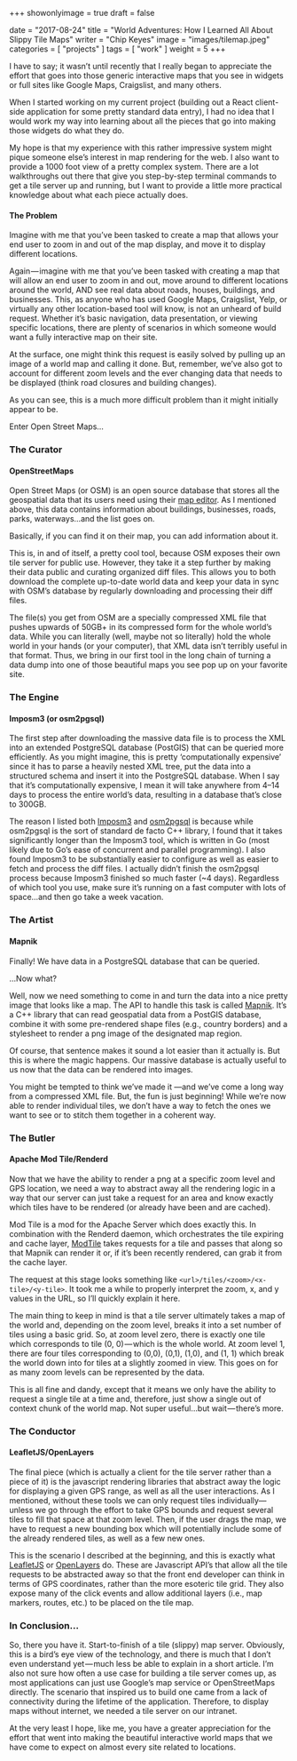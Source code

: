 +++
showonlyimage = true
draft = false

date = "2017-08-24"
title = "World Adventures: How I Learned All About Slippy Tile Maps"
writer = "Chip Keyes"
image = "images/tilemap.jpeg"
categories = [ "projects" ]
tags = [ "work" ]
weight = 5
+++

I have to say; it wasn’t until recently that I really began to appreciate the effort that goes into those generic interactive maps that you see in widgets or full sites like Google Maps, Craigslist, and many others.

When I started working on my current project (building out a React client-side application for some pretty standard data entry), I had no idea that I would work my way into learning about all the pieces that go into making those widgets do what they do.

My hope is that my experience with this rather impressive system might pique someone else’s interest in map rendering for the web. I also want to provide a 1000 foot view of a pretty complex system. There are a lot walkthroughs out there that give you step-by-step terminal commands to get a tile server up and running, but I want to provide a little more practical knowledge about what each piece actually does.

#### The Problem

Imagine with me that you’ve been tasked to create a map that allows your end user to zoom in and out of the map display, and move it to display different locations.

Again — imagine with me that you’ve been tasked with creating a map that will allow an end user to zoom in and out, move around to different locations around the world, AND see real data about roads, houses, buildings, and businesses. This, as anyone who has used Google Maps, Craigslist, Yelp, or virtually any other location-based tool will know, is not an unheard of build request. Whether it’s basic navigation, data presentation, or viewing specific locations, there are plenty of scenarios in which someone would want a fully interactive map on their site.

At the surface, one might think this request is easily solved by pulling up an image of a world map and calling it done. But, remember, we’ve also got to account for different zoom levels and the ever changing data that needs to be displayed (think road closures and building changes).

As you can see, this is a much more difficult problem than it might initially appear to be.

Enter Open Street Maps…

### The Curator

#### OpenStreetMaps

Open Street Maps (or OSM) is an open source database that stores all the geospatial data that its users need using their [map editor](https://www.openstreetmap.org/). As I mentioned above, this data contains information about buildings, businesses, roads, parks, waterways…and the list goes on.

Basically, if you can find it on their map, you can add information about it.

This is, in and of itself, a pretty cool tool, because OSM exposes their own tile server for public use. However, they take it a step further by making their data public and curating organized diff files. This allows you to both download the complete up-to-date world data and keep your data in sync with OSM’s database by regularly downloading and processing their diff files.

The file(s) you get from OSM are a specially compressed XML file that pushes upwards of 50GB+ in its compressed form for the whole world’s data. While you can literally (well, maybe not so literally) hold the whole world in your hands (or your computer), that XML data isn’t terribly useful in that format. Thus, we bring in our first tool in the long chain of turning a data dump into one of those beautiful maps you see pop up on your favorite site.

### The Engine

#### Imposm3 (or osm2pgsql)

The first step after downloading the massive data file is to process the XML into an extended PostgreSQL database (PostGIS) that can be queried more efficiently. As you might imagine, this is pretty ‘computationally expensive’ since it has to parse a heavily nested XML tree, put the data into a structured schema and insert it into the PostgreSQL database. When I say that it’s computationally expensive, I mean it will take anywhere from 4–14 days to process the entire world’s data, resulting in a database that’s close to 300GB.

The reason I listed both [Imposm3](https://github.com/omniscale/imposm3) and [osm2pgsql](https://github.com/openstreetmap/osm2pgsql) is because while osm2pgsql is the sort of standard de facto C++ library, I found that it takes significantly longer than the Imposm3 tool, which is written in Go (most likely due to Go’s ease of concurrent and parallel programming). I also found Imposm3 to be substantially easier to configure as well as easier to fetch and process the diff files. I actually didn’t finish the osm2pgsql process because Imposm3 finished so much faster (~4 days). Regardless of which tool you use, make sure it’s running on a fast computer with lots of space…and then go take a week vacation.

### The Artist

#### Mapnik

Finally! We have data in a PostgreSQL database that can be queried.

…Now what?

Well, now we need something to come in and turn the data into a nice pretty image that looks like a map. The API to handle this task is called [Mapnik](https://github.com/mapnik/mapnik). It’s a C++ library that can read geospatial data from a PostGIS database, combine it with some pre-rendered shape files (e.g., country borders) and a stylesheet to render a png image of the designated map region.

Of course, that sentence makes it sound a lot easier than it actually is. But this is where the magic happens. Our massive database is actually useful to us now that the data can be rendered into images.

You might be tempted to think we’ve made it —and we’ve come a long way from a compressed XML file. But, the fun is just beginning! While we’re now able to render individual tiles, we don’t have a way to fetch the ones we want to see or to stitch them together in a coherent way.

### The Butler

#### Apache Mod Tile/Renderd

Now that we have the ability to render a png at a specific zoom level and GPS location, we need a way to abstract away all the rendering logic in a way that our server can just take a request for an area and know exactly which tiles have to be rendered (or already have been and are cached).

Mod Tile is a mod for the Apache Server which does exactly this. In combination with the Renderd daemon, which orchestrates the tile expiring and cache layer, [ModTile](https://github.com/openstreetmap/mod_tile/) takes requests for a tile and passes that along so that Mapnik can render it or, if it’s been recently rendered, can grab it from the cache layer.

The request at this stage looks something like `<url>/tiles/<zoom>/<x-tile>/<y-tile>`. It took me a while to properly interpret the zoom, x, and y values in the URL, so I’ll quickly explain it here.

The main thing to keep in mind is that a tile server ultimately takes a map of the world and, depending on the zoom level, breaks it into a set number of tiles using a basic grid. So, at zoom level zero, there is exactly one tile which corresponds to tile (0, 0) — which is the whole world. At zoom level 1, there are four tiles corresponding to (0,0), (0,1), (1,0), and (1, 1) which break the world down into for tiles at a slightly zoomed in view. This goes on for as many zoom levels can be represented by the data.

This is all fine and dandy, except that it means we only have the ability to request a single tile at a time and, therefore, just show a single out of context chunk of the world map. Not super useful…but wait — there’s more.

### The Conductor

#### LeafletJS/OpenLayers

The final piece (which is actually a client for the tile server rather than a piece of it) is the javascript rendering libraries that abstract away the logic for displaying a given GPS range, as well as all the user interactions. As I mentioned, without these tools we can only request tiles individually—unless we go through the effort to take GPS bounds and request several tiles to fill that space at that zoom level. Then, if the user drags the map, we have to request a new bounding box which will potentially include some of the already rendered tiles, as well as a few new ones.

This is the scenario I described at the beginning, and this is exactly what [LeafletJS](http://leafletjs.com/) or [OpenLayers](https://openlayers.org/) do. These are Javascript API’s that allow all the tile requests to be abstracted away so that the front end developer can think in terms of GPS coordinates, rather than the more esoteric tile grid. They also expose many of the click events and allow additional layers (i.e., map markers, routes, etc.) to be placed on the tile map.

### In Conclusion…

So, there you have it. Start-to-finish of a tile (slippy) map server. Obviously, this is a bird’s eye view of the technology, and there is much that I don’t even understand yet — much less be able to explain in a short article. I’m also not sure how often a use case for building a tile server comes up, as most applications can just use Google’s map service or OpenStreetMaps directly. The scenario that inspired us to build one came from a lack of connectivity during the lifetime of the application. Therefore, to display maps without internet, we needed a tile server on our intranet.

At the very least I hope, like me, you have a greater appreciation for the effort that went into making the beautiful interactive world maps that we have come to expect on almost every site related to locations.
